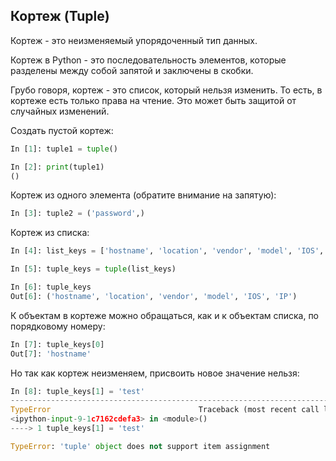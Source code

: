 ## Кортеж (Tuple)
Кортеж - это неизменяемый упорядоченный тип данных.

Кортеж в Python - это последовательность элементов, которые разделены между собой запятой и заключены в скобки.

Грубо говоря, кортеж - это список, который нельзя изменить. То есть, в кортеже есть только права на чтение. Это может быть защитой от случайных изменений.


Создать пустой кортеж:
```python
In [1]: tuple1 = tuple()

In [2]: print(tuple1)
()
```

Кортеж из одного элемента (обратите внимание на запятую):
```python
In [3]: tuple2 = ('password',)
```

Кортеж из списка:
```python
In [4]: list_keys = ['hostname', 'location', 'vendor', 'model', 'IOS', 'IP']

In [5]: tuple_keys = tuple(list_keys)

In [6]: tuple_keys
Out[6]: ('hostname', 'location', 'vendor', 'model', 'IOS', 'IP')
```

К объектам в кортеже можно обращаться, как и к объектам списка, по порядковому номеру:
```python
In [7]: tuple_keys[0]
Out[7]: 'hostname'
```

Но так как кортеж неизменяем, присвоить новое значение нельзя:
```python
In [8]: tuple_keys[1] = 'test'
---------------------------------------------------------------------------
TypeError                                 Traceback (most recent call last)
<ipython-input-9-1c7162cdefa3> in <module>()
----> 1 tuple_keys[1] = 'test'

TypeError: 'tuple' object does not support item assignment
```

